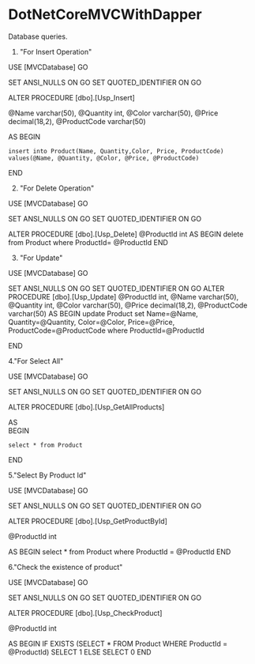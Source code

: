 # DotNetCoreMVCWithDapper




Database queries.

1. "For Insert Operation"

USE [MVCDatabase]
GO

SET ANSI_NULLS ON
GO
SET QUOTED_IDENTIFIER ON
GO


ALTER PROCEDURE [dbo].[Usp_Insert]

  @Name varchar(50),
  @Quantity int,
  @Color varchar(50),
  @Price decimal(18,2),
  @ProductCode varchar(50)

AS
BEGIN


    insert into Product(Name, Quantity,Color, Price, ProductCode) 
	values(@Name, @Quantity, @Color, @Price, @ProductCode)
END


2. "For Delete Operation"

USE [MVCDatabase]
GO

SET ANSI_NULLS ON
GO
SET QUOTED_IDENTIFIER ON
GO

ALTER PROCEDURE [dbo].[Usp_Delete]
	@ProductId int
AS
BEGIN
    delete from Product where ProductId= @ProductId
END

3. "For Update"

USE [MVCDatabase]
GO

SET ANSI_NULLS ON
GO
SET QUOTED_IDENTIFIER ON
GO
ALTER PROCEDURE [dbo].[Usp_Update] 
	@ProductId int,
	@Name varchar(50),
	@Quantity int,
	@Color varchar(50),
    @Price decimal(18,2),
    @ProductCode varchar(50)
AS
BEGIN
	update Product set 
	Name=@Name,
	Quantity=@Quantity,
	Color=@Color,
	Price=@Price,
	ProductCode=@ProductCode
	where ProductId=@ProductId
	
END


4."For Select All"


USE [MVCDatabase]
GO

SET ANSI_NULLS ON
GO
SET QUOTED_IDENTIFIER ON
GO

ALTER PROCEDURE [dbo].[Usp_GetAllProducts]

AS	
BEGIN
	
    select * from Product
END

5."Select By Product Id"


USE [MVCDatabase]
GO

SET ANSI_NULLS ON
GO
SET QUOTED_IDENTIFIER ON
GO

ALTER PROCEDURE [dbo].[Usp_GetProductById]

@ProductId int

AS
BEGIN
    select * from Product where ProductId = @ProductId
END


6."Check the existence of product"


USE [MVCDatabase]
GO

SET ANSI_NULLS ON
GO
SET QUOTED_IDENTIFIER ON
GO

ALTER PROCEDURE [dbo].[Usp_CheckProduct]

@ProductId int
	
AS
BEGIN
	 IF EXISTS (SELECT * FROM Product WHERE ProductId = @ProductId)
        SELECT 1
    ELSE
        SELECT 0 
END
